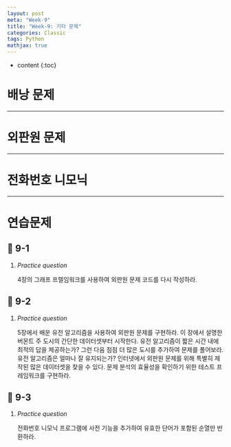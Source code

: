 ```yaml
---
layout: post
meta: "Week-9"
title: "Week-9: 기타 문제"
categories: Classic
tags: Python
mathjax: true
---
```


* content
{:toc}
# 배낭 문제



---

# 외판원 문제



---

# 전화번호 니모닉



---

# 연습문제

## 📝 9-1

1. *Practice question*

   4장의 그래프 프렐임워크를 사용하여 외판원 문제 코드를 다시 작성하라.

## 📝 9-2

1. *Practice question*

   5장에서 배운 유전 알고리즘을 사용하여 외판원 문제를 구현하라. 이 장에서 설명한 버몬트 주 도시의 간단한 데이터셋부터 시작한다. 유전 알고리즘이 짧은 시간 내에 최적의 답을 제공하는가? 그런 다음 점점 더 많은 도시를 추가하여 문제를 풀어보라. 유전 알고리즘은 얼마나 잘 유지되는가? 인터넷에서 외판원 문제를 위해 특별히 제작된 많은 데이터셋을 찾을 수 있다. 문제 분석의 효율성을 확인하기 위한 테스트 프레임워크를 구현하라.

## 📝 9-3

1. *Practice question*

   전화번호 니모닉 프로그램에 사전 기능을 추가하여 유효한 단어가 포함된 순열만 반환하라.

